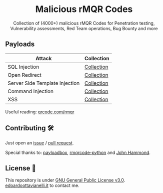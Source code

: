 <h1 align="center">
  <b>Malicious rMQR Codes</b>
</h1>

<p align="center">
Collection of (4000+) malicious rMQR Codes for Penetration testing, Vulnerability assessments, Red Team operations, Bug Bounty and more
</p>

Payloads
-------

| Attack | Collection |
| ------ | ---------- |
| SQL Injection | [Collection](https://github.com/edoardottt/malicious-rMQR-Codes/blob/main/payloads/sql-injection/README.md) |
| Open Redirect | [Collection](https://github.com/edoardottt/malicious-rMQR-Codes/blob/main/payloads/open-redirect/README.md) |
| Server Side Template Injection | [Collection](https://github.com/edoardottt/malicious-rMQR-Codes/blob/main/payloads/ssti/README.md) |
| Command Injection | [Collection](https://github.com/edoardottt/malicious-rMQR-Codes/blob/main/payloads/command-injection/README.md) |
| XSS | [Collection](https://github.com/edoardottt/malicious-rMQR-Codes/blob/main/payloads/xss/README.md) |


Useful reading: [qrcode.com/rmqr](https://www.qrcode.com/en/codes/rmqr.html)

Contributing 🛠
-------

Just open an [issue](https://github.com/edoardottt/malicious-rMQR-Codes/issues) / [pull request](https://github.com/edoardottt/malicious-rMQR-Codes/pulls).

Special thanks to: [payloadbox](https://github.com/payloadbox), [rmqrcode-python](https://github.com/OUDON/rmqrcode-python) and [John Hammond](https://www.youtube.com/watch?v=J8S-NJ1GTn4&ab_channel=JohnHammond).
  
License 📝
-------

This repository is under [GNU General Public License v3.0](https://github.com/edoardottt/malicious-rMQR-Codes/blob/main/LICENSE).  
[edoardoottavianelli.it](https://www.edoardoottavianelli.it) to contact me.
